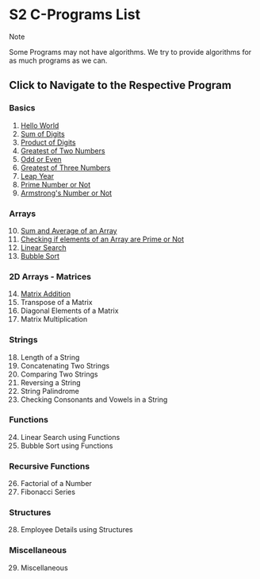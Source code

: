 # S2 C-Programs List

> [!NOTE]
> Some Programs may not have algorithms. We try to provide algorithms for as much programs as we can.

## Click to Navigate to the Respective Program

### Basics
 1. [Hello World](Programs/helloWorld.md)
 2. [Sum of Digits](Programs/sumOfDigits.md)
 3. [Product of Digits](Programs/productOfDigits.md)
 4. [Greatest of Two Numbers](Programs/greatestOfTwoNum.md)
 5. [Odd or Even](Programs/even.md)
 6. [Greatest of Three Numbers](Programs/greatestOfThree_Num.md)
 7. [Leap Year](Programs/leapYear.md)
 8. [Prime Number or Not](Programs/prime.md)
 9. [Armstrong's Number or Not](Programs/armstrong.md)
### Arrays
 10. [Sum and Average of an Array](Programs/sumAvrgArray.md)
 11. [Checking if elements of an Array are Prime or Not](Programs/array_Prime.md)
 12. [Linear Search](Programs/linear_search.md)
 13. [Bubble Sort](Programs/bubbleSort.md)
### 2D Arrays - Matrices
 14. [Matrix Addition](Programs/matrix_Add.md)
 15. Transpose of a Matrix
 16. Diagonal Elements of a Matrix
 17. Matrix Multiplication
### Strings
 18. Length of a String
 19. Concatenating Two Strings
 20. Comparing Two Strings
 21. Reversing a String
 22. String Palindrome
 23. Checking Consonants and Vowels in a String
### Functions
 24. Linear Search using Functions
 25. Bubble Sort using Functions
### Recursive Functions
 26. Factorial of a Number
 27. Fibonacci Series
### Structures
 28. Employee Details using Structures
### Miscellaneous
 29. Miscellaneous 
